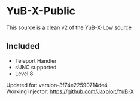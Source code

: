 # YuB-X-Public
This source is a clean v2 of the YuB-X-Low source  
## Included
- Teleport Handler  
- sUNC supported  
- Level 8  

Updated for: version-3f74e22590714de4  
Working injector: https://github.com/Jaxploit/YuB-X
